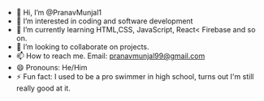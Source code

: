 - 👋 Hi, I’m @PranavMunjal1
- 👀 I’m interested in coding and software development
- 🌱 I’m currently learning HTML,CSS, JavaScript, React< Firebase and so on.
- 💞️ I’m looking to collaborate on projects.
- 📫 How to reach me. Email: pranavmunjal99@gmail.com
- 😄 Pronouns: He/Him
- ⚡ Fun fact: I used to be a pro swimmer in high school, turns out I'm still really good at it.

<!---
PranavMunjal1/PranavMunjal1 is a ✨ special ✨ repository because its `README.md` (this file) appears on your GitHub profile.
You can click the Preview link to take a look at your changes.
--->
